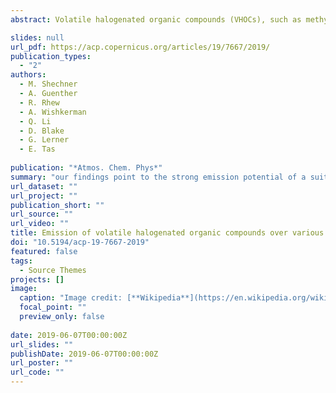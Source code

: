 ```yaml
---
abstract: Volatile halogenated organic compounds (VHOCs), such as methyl halides (CH3X; X is Br, Cl and I) and very short-lived halogenated substances (VSLSs; bromoform – CHBr3, dibromomethane – CH2Br2, bromodichloromethane – CHBrCl2, trichloroethylene – C2HCl3, chloroform – CHCl3 – and dibromochloromethane – CHBr2Cl) are well known for their significant influence on ozone concentrations and oxidation capacity of the troposphere and stratosphere and for their key role in aerosol formation. Insufficient characterization of the sources and the emission rate of VHOCs limits our ability to understand and assess their impact in both the troposphere and stratosphere. Over the last two decades, several natural terrestrial sources for VHOCs, including soil and vegetation, have been identified, but our knowledge of emission rates from these sources and their responses to changes in ambient conditions remains limited. Here we report measurements of the mixing ratios and fluxes of several chlorinated and brominated VHOCs from different landscapes and natural and agricultural vegetated sites at the Dead Sea during different seasons. Fluxes were generally positive (emission into the atmosphere), corresponding to elevated mixing ratios, but were highly variable. Fluxes (and mixing ratios) for the investigated VHOCs ranged as follows: CHBr3 from −79 to 187 nmol m−2 d−1 (1.9 to 22.6 pptv), CH2Br2 from −55 to 71 nmol m−2 d−1 (0.7 to 19 pptv), CHBr2Cl from −408 to 768 nmol m−2 d−1 (0.4 to 11 pptv), CHBrCl2 from −29 to 45 nmol m−2 d−1 (0.5 to 9.6 pptv), CHCl3 from −577 to 883 nmol m−2 d−1 (15 to 57 pptv), C2HCl3 from −74 to 884 nmol m−2 d−1 (0.4 to 11 pptv), methyl chloride (CH3Cl) from -5300 to 10,800 nmol m−2 d−1 (530 to 730 pptv), methyl bromide (CH3Br) from −111 to 118 nmol m−2 d−1 (7.5 to 14 pptv) and methyl iodide (CH3I) from −25 to 17 nmol m−2 d−1 (0.4 to 2.8 pptv). Taking into account statistical uncertainties, the coastal sites (particularly those where soil is mixed with salt deposits) were identified as sources of all VHOCs, but this was not statistically significant for CHCl3. Further away from the coastal area, the bare soil sites were sources for CHBrCl2, CHBr2Cl, CHCl3, and probably also for CH2Br2 and CH3I, and the agricultural sites were sources for CHBr3, CHBr2Cl and CHBrCl2. In contrast to previous reports, we also observed emissions of brominated trihalomethanes, with net molar fluxes ordered as follows: CHBr2Cl > CHCl3 > CHBr3 > CHBrCl2 and lowest positive flux incidence for CHCl3 among all trihalomethanes; this finding can be explained by the soil's enrichment with Br. Correlation analysis, in agreement with recent studies, indicated common controls for the emission of CHBr2Cl and CHBrCl2 and likely also for CHBr3. There were no indications for correlation of the brominated trihalomethanes with CHCl3. Also in line with previous reports, we observed elevated emissions of CHCl3 and C2HCl3 from mixtures of soil and different salt-deposited structures; the flux correlations between these compounds and methyl halides (particularly CH3I) suggested that at least CH3I is also emitted via similar mechanisms or is subjected to similar controls. Overall, our results indicate elevated emission of VHOCs from bare soil under semiarid conditions. Along with other recent studies, our findings point to the strong emission potential of a suite of VHOCs from saline soils and salt lakes and call for additional studies of emission rates and mechanisms of VHOCs from saline soils and salt lakes.

slides: null
url_pdf: https://acp.copernicus.org/articles/19/7667/2019/ 
publication_types:
  - "2"
authors:
  - M. Shechner
  - A. Guenther
  - R. Rhew
  - A. Wishkerman
  - Q. Li
  - D. Blake
  - G. Lerner
  - E. Tas
  
publication: "*Atmos. Chem. Phys*"
summary: "our findings point to the strong emission potential of a suite of VHOCs from saline soils and salt lakes and call for additional studies of emission rates and mechanisms of VHOCs from saline soils and salt lakes. "
url_dataset: ""
url_project: ""
publication_short: ""
url_source: ""
url_video: ""
title: Emission of volatile halogenated organic compounds over various Dead Sea landscapes
doi: "10.5194/acp-19-7667-2019"
featured: false
tags:
  - Source Themes
projects: []
image:
  caption: "Image credit: [**Wikipedia**](https://en.wikipedia.org/wiki/Dead_Sea#/media/File:Dead_Sea,_Jordanian_Shore.jpg)"
  focal_point: ""
  preview_only: false  
  
date: 2019-06-07T00:00:00Z  
url_slides: ""
publishDate: 2019-06-07T00:00:00Z
url_poster: ""
url_code: ""
---
```

